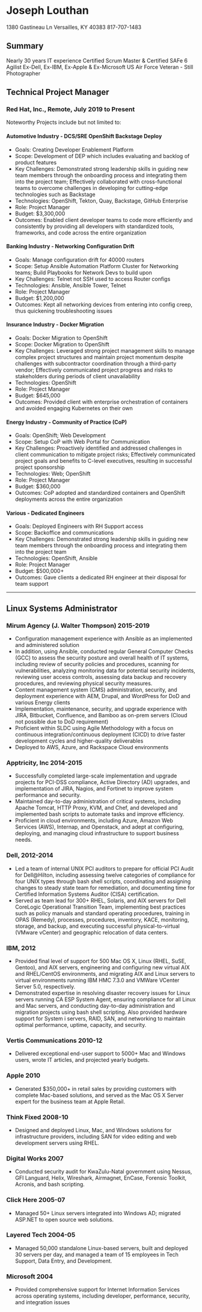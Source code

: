 # Joseph Louthan

1380 Gastineau Ln
Versailles, KY 40383
817-707-1483

## Summary

Nearly 30 years IT experience
Certified Scrum Master & Certified SAFe 6 Agilist
Ex-Dell, Ex-IBM, Ex-Apple & Ex-Microsoft
US Air Force Veteran - Still Photographer

## Technical Project Manager

### Red Hat, Inc., Remote, July 2019 to Present

Noteworthy Projects include but not limited to:

#### Automotive Industry - DCS/SRE OpenShift Backstage Deploy

- Goals: Creating Developer Enablement Platform
- Scope: Development of DEP which includes evaluating and backlog of product features
- Key Challenges: Demonstrated strong leadership skills in guiding new team members through the onboarding process and integrating them into the project team; Effectively collaborated with cross-functional teams to overcome challenges in developing for cutting-edge technologies such as Backstage
- Technologies: OpenShift, Tekton, Quay, Backstage, GitHub Enterprise
- Role: Project Manager
- Budget: $3,300,000
- Outcomes: Enabled client developer teams to code more efficiently and consistently by providing all developers with standardized tools, frameworks, and code across the entire organization

#### Banking Industry - Networking Configuration Drift

- Goals: Manage configuration drift for 40000 routers
- Scope: Setup Ansible Automation Platform Cluster for Networking teams; Build Playbooks for Network Devs to build upon
- Key Challenges: Telnet not SSH used to access Router configs
- Technologies: Ansible, Ansible Tower, Telnet
- Role: Project Manager
- Budget: $1,200,000
- Outcomes: Kept all networking devices from entering into config creep, thus quickening troubleshooting issues

#### Insurance Industry - Docker Migration

- Goals: Docker Migration to OpenShift
- Scope: Docker Migration to OpenShift
- Key Challenges: Leveraged strong project management skills to manage complex project structures and maintain project momentum despite challenges with subcontractor coordination through a third-party vendor; Effectively communicated project progress and risks to stakeholders during periods of client unavailability
- Technologies: OpenShift
- Role: Project Manager
- Budget: $645,000
- Outcomes: Provided client with enterprise orchestration of containers and avoided engaging Kubernetes on their own

#### Energy Industry - Community of Practice (CoP)

- Goals: OpenShift; Web Development
- Scope: Setup CoP with Web Portal for Communication
- Key Challenges: Proactively identified and addressed challenges in client communication to mitigate project risks; Effectively communicated project goals and benefits to C-level executives, resulting in successful project sponsorship
- Technologies: Web; OpenShift
- Role: Project Manager
- Budget: $360,000
- Outcomes: CoP adopted and standardized containers and OpenShift deployments across the entire organization

#### Various - Dedicated Engineers

- Goals: Deployed Engineers with RH Support access
- Scope: Backoffice and communications
- Key Challenges: Demonstrated strong leadership skills in guiding new team members through the onboarding process and integrating them into the project team
- Technologies: OpenShift, Ansible
- Role: Project Manager
- Budget: $500,000+
- Outcomes: Gave clients a dedicated RH engineer at their disposal for team support

---

## Linux Systems Administrator

### Mirum Agency (J. Walter Thompson) 2015-2019

- Configuration management experience with Ansible as an implemented and administered solution
- In addition, using Ansible, conducted regular General Computer Checks (GCC) to assess the security posture and overall health of IT systems, including review of security policies and procedures, scanning for vulnerabilities, analyzing monitoring data for potential security incidents, reviewing user access controls, assessing data backup and recovery procedures, and reviewing physical security measures.
- Content management system (CMS) administration, security, and deployment experience with AEM, Drupal, and WordPress for DoD and various Energy clients
- Implementation, maintenance, security, and upgrade experience with JIRA, Bitbucket, Confluence, and Bamboo as on-prem servers (Cloud not possible due to DoD requirement)
- Proficient within SLDC using Agile Methodology with a focus on continuous integration/continuous deployment (CICD) to drive faster development cycles and higher-quality deliverables
- Deployed to AWS, Azure, and Rackspace Cloud environments

### Apptricity, Inc 2014-2015

- Successfully completed large-scale implementation and upgrade projects for PCI-DSS compliance, Active Directory (AD) upgrades, and implementation of JIRA, Nagios, and Fortinet to improve system performance and security.
- Maintained day-to-day administration of critical systems, including Apache Tomcat, HTTP Proxy, KVM, and Chef, and developed and implemented bash scripts to automate tasks and improve efficiency.
- Proficient in cloud environments, including Azure, Amazon Web Services (AWS), Internap, and Openstack, and adept at configuring, deploying, and managing cloud infrastructure to support business needs.

### Dell, 2012-2014

- Led a team of internal UNIX PCI auditors to prepare for official PCI Audit for Dell@Hilton, including assessing twelve categories of compliance for four UNIX types through bash shell scripts, coordinating and assigning changes to steady state team for remediation, and documenting time for Certified Information Systems Auditor (CISA) certification.
- Served as team lead for 300+ RHEL, Solaris, and AIX servers for Dell CoreLogic Operational Transition Team, implementing best practices such as policy manuals and standard operating procedures, training in OPAS (Remedy), processes, procedures, inventory, KACE, monitoring, storage, and backup, and executing successful physical-to-virtual (VMware vCenter) and geographic relocation of data centers.

### IBM, 2012

- Provided final level of support for 500 Mac OS X, Linux (RHEL, SuSE, Gentoo), and AIX servers, engineering and configuring new virtual AIX and RHEL/CentOS environments, and migrating AIX and Linux servers to virtual environments running IBM HMC 7.3.0 and VMWare VCenter Server 5.0, respectively.
- Demonstrated expertise in resolving disaster recovery issues for Linux servers running CA ESP System Agent, ensuring compliance for all Linux and Mac servers, and conducting day-to-day administration and migration projects using bash shell scripting. Also provided hardware support for System i servers, RAID, SAN, and networking to maintain optimal performance, uptime, capacity, and security.

### Vertis Communications 2010-12

- Delivered exceptional end-user support to 5000+ Mac and Windows users, wrote IT articles, and projected yearly budgets.

### Apple 2010

- Generated $350,000+ in retail sales by providing customers with complete Mac-based solutions, and served as the Mac OS X Server expert for the business team at Apple Retail.

### Think Fixed 2008-10

- Designed and deployed Linux, Mac, and Windows solutions for infrastructure providers, including SAN for video editing and web development servers using RHEL.

### Digital Works 2007

- Conducted security audit for KwaZulu-Natal government using Nessus, GFI Languard, Helix, Wireshark, Airmagnet, EnCase, Forensic Toolkit, Acronis, and bash scripting.

### Click Here 2005-07

- Managed 50+ Linux servers integrated into Windows AD; migrated ASP.NET to open source web solutions.

### Layered Tech 2004-05

- Managed 50,000 standalone Linux-based servers, built and deployed 30 servers per day, and managed a team of 15 employees in Tech Support, Data Entry, and Development.

### Microsoft 2004

- Provided comprehensive support for Internet Information Services across operating systems, including developer, performance, security, and integration issues
